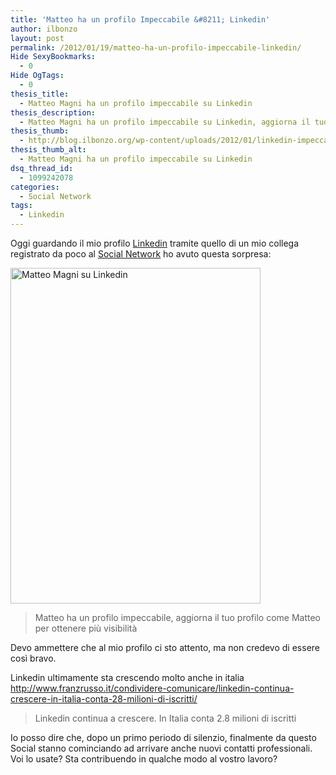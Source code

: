 ```yaml
---
title: 'Matteo ha un profilo Impeccabile &#8211; Linkedin'
author: ilbonzo
layout: post
permalink: /2012/01/19/matteo-ha-un-profilo-impeccabile-linkedin/
Hide SexyBookmarks:
  - 0
Hide OgTags:
  - 0
thesis_title:
  - Matteo Magni ha un profilo impeccabile su Linkedin
thesis_description:
  - Matteo Magni ha un profilo impeccabile su Linkedin, aggiorna il tuo profilo come Matteo per ottenere più visibilità
thesis_thumb:
  - http://blog.ilbonzo.org/wp-content/uploads/2012/01/linkedin-impeccabile-1_th.png
thesis_thumb_alt:
  - Matteo Magni ha un profilo impeccabile su Linkedin
dsq_thread_id:
  - 1099242078
categories:
  - Social Network
tags:
  - Linkedin
---
```

Oggi guardando il mio profilo <a href="http://magni.in/magni-linkedin" title="Matteo Magni on Linkedin" target="_blank">Linkedin</a> tramite quello di un mio collega registrato da poco al <a href="http://blog.ilbonzo.org/category/social-network/" title="Social Network on Blogbonzo" target="_blank">Social Network</a> ho avuto questa sorpresa:

[<img src="http://magni.me/wp-content/uploads/2012/01/linkedin-impeccabile-11.png" alt="Matteo Magni su Linkedin" title="linkedin-impeccabile-1" width="400" height="537" class="aligncenter size-full wp-image-581" />][1]

> Matteo ha un profilo impeccabile, aggiorna il tuo profilo come Matteo per ottenere più visibilità 

Devo ammettere che al mio profilo ci sto attento, ma non credevo di essere così bravo.

Linkedin ultimamente sta crescendo molto anche in italia  
<a href="http://www.franzrusso.it/condividere-comunicare/linkedin-continua-crescere-in-italia-conta-28-milioni-di-iscritti/" title="FranzRusso su Linkedin" target="_blank">http://www.franzrusso.it/condividere-comunicare/linkedin-continua-crescere-in-italia-conta-28-milioni-di-iscritti/</a>

> Linkedin continua a crescere. In Italia conta 2.8 milioni di iscritti 

Io posso dire che, dopo un primo periodo di silenzio, finalmente da questo Social stanno cominciando ad arrivare anche nuovi contatti professionali.  
Voi lo usate? Sta contribuendo in qualche modo al vostro lavoro?

<div class='kindleWidget kindleLight' >
  
</div>



 [1]: http://magni.in/magni-linkedin